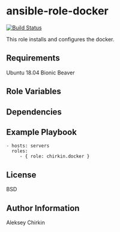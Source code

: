 ansible-role-docker
=========

[![Build Status](https://travis-ci.org/chirkin/ansible-role-docker.svg?branch=master)](https://travis-ci.org/chirkin/ansible-role-docker)

This role installs and configures the docker.

Requirements
------------

Ubuntu 18.04 Bionic Beaver

Role Variables
--------------


Dependencies
------------


Example Playbook
----------------

    - hosts: servers
      roles:
         - { role: chirkin.docker }

License
-------

BSD

Author Information
------------------
Aleksey Chirkin

